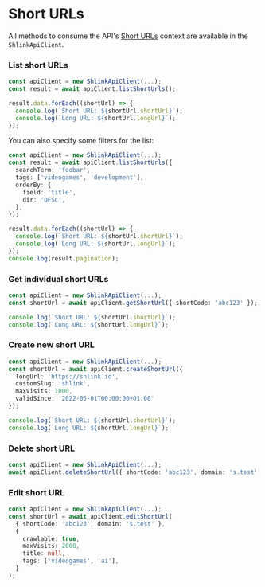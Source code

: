 # Short URLs

All methods to consume the API's [Short URLs](https://api-spec.shlink.io/#/Short%20URLs) context are available in the `ShlinkApiClient`.

### List short URLs

```ts
const apiClient = new ShlinkApiClient(...);
const result = await apiClient.listShortUrls();

result.data.forEach((shortUrl) => {
  console.log(`Short URL: ${shortUrl.shortUrl}`);
  console.log(`Long URL: ${shortUrl.longUrl}`);
});
```

You can also specify some filters for the list:

```ts
const apiClient = new ShlinkApiClient(...);
const result = await apiClient.listShortUrls({
  searchTerm: 'foobar',
  tags: ['videogames', 'development'],
  orderBy: {
    field: 'title',
    dir: 'DESC',
  },
});

result.data.forEach((shortUrl) => {
  console.log(`Short URL: ${shortUrl.shortUrl}`);
  console.log(`Long URL: ${shortUrl.longUrl}`);
});
console.log(result.pagination);
```

### Get individual short URLs

```ts
const apiClient = new ShlinkApiClient(...);
const shortUrl = await apiClient.getShortUrl({ shortCode: 'abc123' });

console.log(`Short URL: ${shortUrl.shortUrl}`);
console.log(`Long URL: ${shortUrl.longUrl}`);
```

### Create new short URL

```ts
const apiClient = new ShlinkApiClient(...);
const shortUrl = await apiClient.createShortUrl({
  longUrl: 'https://shlink.io',
  customSlug: 'shlink',
  maxVisits: 1000,
  validSince: '2022-05-01T00:00:00+01:00'
});

console.log(`Short URL: ${shortUrl.shortUrl}`);
console.log(`Long URL: ${shortUrl.longUrl}`);
```

### Delete short URL

```ts
const apiClient = new ShlinkApiClient(...);
await apiClient.deleteShortUrl({ shortCode: 'abc123', domain: 's.test' });
```

### Edit short URL

```ts
const apiClient = new ShlinkApiClient(...);
const shortUrl = await apiClient.editShortUrl(
  { shortCode: 'abc123', domain: 's.test' },
  {
    crawlable: true,
    maxVisits: 2000,
    title: null,
    tags: ['videogames', 'ai'],
  }
);
```
